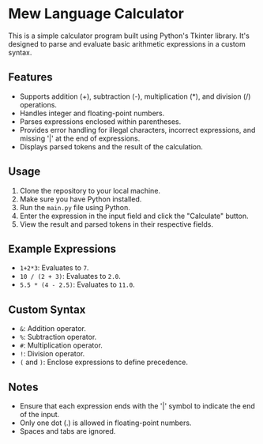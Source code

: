 # Mew Language Calculator

This is a simple calculator program built using Python's Tkinter library. It's designed to parse and evaluate basic arithmetic expressions in a custom syntax.

## Features

- Supports addition (+), subtraction (-), multiplication (*), and division (/) operations.
- Handles integer and floating-point numbers.
- Parses expressions enclosed within parentheses.
- Provides error handling for illegal characters, incorrect expressions, and missing '|' at the end of expressions.
- Displays parsed tokens and the result of the calculation.

## Usage

1. Clone the repository to your local machine.
2. Make sure you have Python installed.
3. Run the `main.py` file using Python.
4. Enter the expression in the input field and click the "Calculate" button.
5. View the result and parsed tokens in their respective fields.

## Example Expressions

- `1+2*3`: Evaluates to `7`.
- `10 / (2 + 3)`: Evaluates to `2.0`.
- `5.5 * (4 - 2.5)`: Evaluates to `11.0`.

## Custom Syntax

- `&`: Addition operator.
- `%`: Subtraction operator.
- `#`: Multiplication operator.
- `!`: Division operator.
- `(` and `)`: Enclose expressions to define precedence.

## Notes

- Ensure that each expression ends with the '|' symbol to indicate the end of the input.
- Only one dot (.) is allowed in floating-point numbers.
- Spaces and tabs are ignored.
